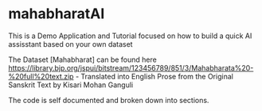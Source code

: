 # mahabharatAI
 This is a Demo Application and Tutorial focused on how to build a quick AI assisstant based on your own dataset

 The Dataset [Mahabharat] can be found here https://library.bjp.org/jspui/bitstream/123456789/851/3/Mahabharata%20-%20full%20text.zip - Translated into English Prose from the Original Sanskrit Text by Kisari Mohan Ganguli

 The code is self documented and broken down into sections.


